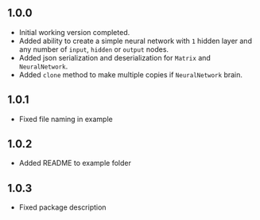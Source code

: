 ## 1.0.0

- Initial working version completed.
- Added ability to create a simple neural network with `1` hidden layer and any number of `input`, `hidden` or `output` nodes.
- Added json serialization and deserialization for `Matrix` and `NeuralNetwork`.
- Added `clone` method to make multiple copies if `NeuralNetwork` brain.

## 1.0.1

- Fixed file naming in example

## 1.0.2

- Added README to example folder

## 1.0.3

- Fixed package description
